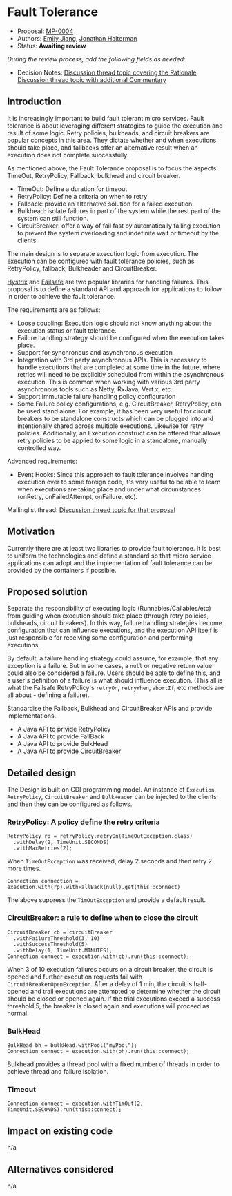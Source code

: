 # Fault Tolerance

* Proposal: [MP-0004](0004-FaultTolerance.md)
* Authors: [Emily Jiang](https://github.com/Emily-Jiang), [Jonathan Halterman](https://github.com/jhalterman/)
* Status: **Awaiting review**

*During the review process, add the following fields as needed:*

* Decision Notes: [Discussion thread topic covering the  Rationale](https://groups.google.com/forum/#!topic/microprofile/ezFC1TLGozU), [Discussion thread topic with additional Commentary](https://groups.google.com/forum/#!forum/microprofile)

## Introduction

It is increasingly important to build fault tolerant micro services. Fault tolerance is about leveraging different strategies to guide the execution and result of some logic. Retry policies, bulkheads, and circuit breakers are popular concepts in this area. They dictate whether and when executions should take place, and fallbacks offer an alternative result when an execution does not complete successfully. 

As mentioned above, the Fault Tolerance proposal is to focus the aspects: TimeOut, RetryPolicy, Fallback, bulkhead and circuit breaker.

* TimeOut: Define a duration for timeout
* RetryPolicy: Define a criteria on when to retry 
* Fallback: provide an alternative solution for a failed execution.
* Bulkhead: isolate failures in part of the system while the rest part of the system can still function.
* CircuitBreaker: offer a way of fail fast by automatically failing execution to prevent the system overloading and indefinite wait or timeout by the clients.

The main design is to separate execution logic from execution. The execution can be configured with fault tolerance policies, such as RetryPolicy, fallback, Bulkheader and CircuitBreaker. 

[Hystrix](https://github.com/Netflix/Hystrix) and [Failsafe](https://github.com/jhalterman/failsafe) are two popular libraries for handling failures. This proposal is to define a standard API and approach for applications to follow in order to achieve the fault tolerance.

The requirements are as follows:

* Loose coupling: Execution logic should not know anything about the execution status or fault tolerance. 
* Failure handling strategy should be configured when the execution takes place.
* Support for synchronous and asynchronous execution
* Integration with 3rd party asynchronous APIs. This is necessary to handle executions that are completed at some time in the future, where retries will need to be explicitly scheduled from within the asynchronous execution. This is common when working with various 3rd party asynchronous tools such as Netty, RxJava, Vert.x, etc.
* Support immutable failure handling policy configuration
* Some Failure policy configurations, e.g. CircuitBreaker, RetryPolicy, can be used stand alone. For example, it has been very useful for circuit breakers to be standalone constructs which can be plugged into and intentionally shared across multiple executions. Likewise for retry policies. Additionally, an Execution construct can be offered that allows retry policies to be applied to some logic in a standalone, manually controlled way.

Advanced requirements:

* Event Hooks: Since this approach to fault tolerance involves handing execution over to some foreign code, it's very useful to be able to learn when executions are taking place and under what circunstances (onRetry, onFailedAttempt, onFailure, etc).

Mailinglist thread: [Discussion thread topic for that proposal](https://groups.google.com/forum/#!topic/microprofile/ezFC1TLGozU)

## Motivation

Currently there are at least two libraries to provide fault tolerance. It is best to uniform the technologies and define a standard so that micro service applications can adopt and the implementation of fault tolerance can be provided by the containers if possible.

## Proposed solution

Separate the responsibility of executing logic (Runnables/Callables/etc) from guiding when execution should take place (through retry policies, bulkheads, circuit breakers). In this way, failure handling strategies become configuration that can influence executions, and the execution API itself is just responsible for receiving some configuration and performing executions.

By default, a failure handling strategy could assume, for example, that any exception is a failure. But in some cases, a `null` or negative return value could also be considered a failure. Users should be able to define this, and a user's definition of a failure is what should influence execution. (This all is what the Failsafe RetryPolicy's `retryOn`, `retryWhen`, `abortIf`, etc methods are all about - defining a failure).

Standardise the Fallback, Bulkhead and CircuitBreaker APIs and provide implementations.

* A Java API to privide RetryPolicy
* A Java API to provide FallBack
* A Java API to provide BulkHead
* A Java API to provide CircuitBreaker

## Detailed design

The Design is built on CDI programming model. An instance of `Execution`, `RetryPolicy`, `CircuitBreaker` and `BulkHeader` can be injected to the clients and then they can be configured as follows.

### RetryPolicy: A policy define the retry criteria


```
RetryPolicy rp = retryPolicy.retryOn(TimeOutException.class)
  .withDelay(2, TimeUnit.SECONDS)
  .withMaxRetries(2);
```

When `TimeOutException` was received, delay 2 seconds and then retry 2 more times.

```
Connection connection = execution.with(rp).withFallBack(null).get(this::connect)
```

The above suppress the `TimOutException` and provide a default result.

### CircuitBreaker: a rule to define when to close the circuit

```
CircuitBreaker cb = circuitBreaker
  .withFailureThreshold(3, 10)
  .withSuccessThreshold(5)
  .withDelay(1, TimeUnit.MINUTES);
Connection connect = execution.with(cb).run(this::connect);  
```

When 3 of 10 execution failures occurs on a circuit breaker, the circuit is opened and further execution requests fail with `CircuitBreakerOpenException`. After a delay of 1 min, the circuit is half-opened and trail executions are attempted to determine whether the circuit should be closed or opened again. If the trial executions exceed a success threshold 5, the breaker is closed again and executions will proceed as normal.

### BulkHead

```
BulkHead bh = bulkHead.withPool("myPool");
Connection connect = execution.with(bh).run(this::connect);
```

Bulkhead provides a thread pool with a fixed number of threads in order to achieve thread and failure isolation.
### Timeout

```
Connection connect = execution.withTimOut(2, TimeUnit.SECONDS).run(this::connect);
```
## Impact on existing code

n/a

## Alternatives considered

n/a